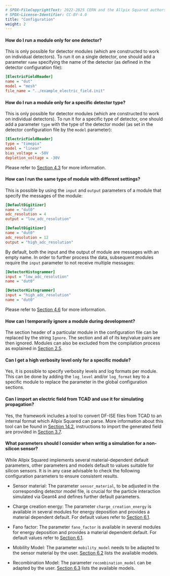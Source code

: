 ```yaml
---
# SPDX-FileCopyrightText: 2022-2025 CERN and the Allpix Squared authors
# SPDX-License-Identifier: CC-BY-4.0
title: "Configuration"
weight: 2
---
```


#### How do I run a module only for one detector?

This is only possible for detector modules (which are constructed to work on individual detectors). To run it on a single
detector, one should add a parameter `name` specifying the name of the detector (as defined in the detector configuration
file):

```ini
[ElectricFieldReader]
name = "dut"
model = "mesh"
file_name = "../example_electric_field.init"
```

#### How do I run a module only for a specific detector type?

This is only possible for detector modules (which are constructed to work on individual detectors). To run it for a specific
type of detector, one should add a parameter `type` with the type of the detector model (as set in the detector configuration
file by the `model` parameter):

```ini
[ElectricFieldReader]
type = "timepix"
model = "linear"
bias_voltage = -50V
depletion_voltage = -30V
```

Please refer to [Section 4.3](../04_framework/04_modules.md#module-instantiation) for more information.

#### How can I run the same type of module with different settings?

This is possible by using the `input` and `output` parameters of a module that specify the messages of the module:

```ini
[DefaultDigitizer]
name = "dut0"
adc_resolution = 4
output = "low_adc_resolution"

[DefaultDigitizer]
name = "dut0"
adc_resolution = 12
output = "high_adc_resolution"
```

By default, both the input and the output of module are messages with an empty name. In order to further process the data,
subsequent modules require the `input` parameter to not receive multiple messages:

```ini
[DetectorHistogrammer]
input = "low_adc_resolution"
name = "dut0"

[DetectorHistogrammer]
input = "high_adc_resolution"
name = "dut0"
```

Please refer to [Section 4.6](../04_framework/06_messages.md) for more information.

#### How can I temporarily ignore a module during development?

The section header of a particular module in the configuration file can be replaced by the string `Ignore`. The section and
all of its key/value pairs are then ignored. Modules can also be excluded from the compilation process as explained in
[Section 2.5](../02_installation/05_cmake_configuration.md).

#### Can I get a high verbosity level only for a specific module?

Yes, it is possible to specify verbosity levels and log formats per module. This can be done by adding the `log_level` and/or
`log_format` key to a specific module to replace the parameter in the global configuration sections.

#### Can I import an electric field from TCAD and use it for simulating propagation?

Yes, the framework includes a tool to convert DF-ISE files from TCAD to an internal format which Allpix Squared can parse.
More information about this tool can be found in [Section 14.2](../14_additional/mesh_converter.md), instructions to import
the generated field are provided in [Section 3.7](../03_getting_started/07_extending_simulation_chain.md#electric-fields).

#### What parameters should I consider when writig a simulation for a non-silicon sensor?

While Allpix Squared implements several material-dependent default parameters, other parameters and models default to values
suitable for silicon sensors. It is in any case advisable to check the following configuration parameters to ensure
consistent results.

- Sensor material:
  The parameter `sensor_material`, to be adjusted in the corresponding detector model file, is crucial for the particle
  interaction simulated via Geant4 and defines further default parameters.

- Charge creation energy:
  The parameter `charge_creation_energy` is available in several modules for energy deposition and provides a material
  dependent default. For default values refer to [Section 6.1](../06_models/01_material_properties.md).

- Fano factor:
  The parameter `fano_factor` is available in several modules for energy deposition and provides a material dependent
  default. For default values refer to [Section 6.1](../06_models/01_material_properties.md).

- Mobility Model:
  The parameter `mobility_model` needs to be adapted to the sensor material by the user.
  [Section 6.2](../06_models/02_carrier_mobility.md) lists the available models.

- Recombination Model:
  The parameter `recombination_model` can be adapted by the user. [Section 6.3](../06_models/03_lifetime_recombination.md)
  lists the available models.
